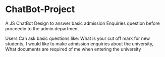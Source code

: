 # ChatBot-Project
A JS ChatBot Design to answer basic admission Enquiries question before proceedin to the admin department

Users Can ask  basic questions like:
What is your cut off mark for new students,
I would like to make admission enquiries about the university,
What documents are required of me when entering the university
